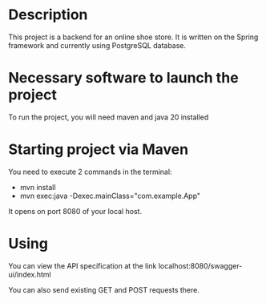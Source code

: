 # Description
This project is a backend for an online shoe store. It is written on the Spring framework and currently using PostgreSQL database.
# Necessary software to launch the project
To run the project, you will need maven and java 20 installed
# Starting project via Maven
You need to execute 2 commands in the terminal:
- mvn install
- mvn exec:java -Dexec.mainClass="com.example.App"

It opens on port 8080 of your local host.
# Using
You can view the API specification at the link localhost:8080/swagger-ui/index.html

You can also send existing GET and POST requests there.